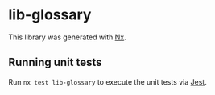 # lib-glossary

This library was generated with [Nx](https://nx.dev).

## Running unit tests

Run `nx test lib-glossary` to execute the unit tests via [Jest](https://jestjs.io).
